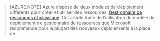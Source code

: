 > [AZURE.NOTE] Azure dispose de deux modèles de déploiement différents pour créer et utiliser des ressources:  [Gestionnaire de ressources et classique](../articles/resource-manager-deployment-model.md).  Cet article traite de l’utilisation du modèle de déploiement de gestionnaire de ressources que Microsoft recommande pour la plupart des nouveaux déploiements à la place de

<!---HONumber=AcomDC_0218_2016-->